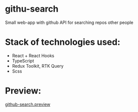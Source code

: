 # githu-search
Small web-app with github API for searching repos other people
# Stack of technologies used:
- React + React Hooks
- TypeScript
- Redux Toolkit, RTK Query
- Scss
# Preview:
[github-search.preview](https://animated-semifreddo-7bb0b7.netlify.app/)
